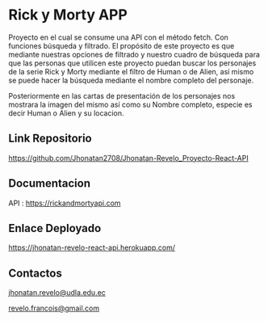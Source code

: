 # Rick y Morty APP

Proyecto en el cual se consume una API con el método fetch. Con funciones búsqueda y filtrado. El propósito de este proyecto es que mediante nuestras opciones de filtrado y nuestro cuadro de búsqueda para que las personas que utilicen este proyecto puedan buscar los personajes de la serie Rick y Morty mediante el filtro de Human o de Alien, así mismo se puede hacer la búsqueda mediante el nombre completo del personaje.

Posteriormente en las cartas de presentación de los personajes nos mostrara la imagen del mismo así como su Nombre completo, especie es decir Human o Alien y su locacion.


## Link Repositorio
https://github.com/Jhonatan2708/Jhonatan-Revelo_Proyecto-React-API

## Documentacion
 API : https://rickandmortyapi.com

## Enlace Deployado
https://jhonatan-revelo-react-api.herokuapp.com/

## Contactos
jhonatan.revelo@udla.edu.ec

revelo.francois@gmail.com

